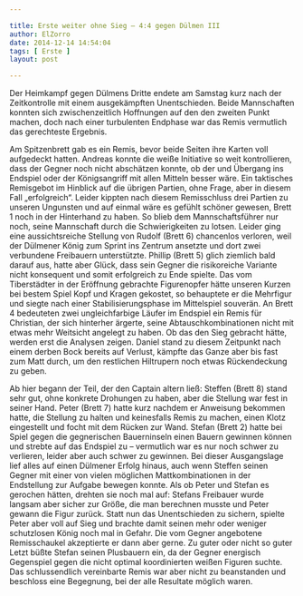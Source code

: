 ```yaml
---

title: Erste weiter ohne Sieg – 4:4 gegen Dülmen III
author: ElZorro
date: 2014-12-14 14:54:04
tags: [ Erste ]
layout: post

---
```


Der Heimkampf gegen Dülmens Dritte endete am Samstag kurz nach der Zeitkontrolle mit einem ausgekämpften Unentschieden. Beide Mannschaften konnten sich zwischenzeitlich Hoffnungen auf den den zweiten Punkt machen, doch nach einer turbulenten Endphase war das Remis vermutlich das gerechteste Ergebnis.

<!-- continue -->
Am Spitzenbrett gab es ein Remis, bevor beide Seiten ihre Karten voll aufgedeckt hatten. Andreas konnte die weiße Initiative so weit kontrollieren, dass der Gegner noch nicht abschätzen konnte, ob der und Übergang ins Endspiel oder der Königsangriff mit allen Mitteln besser wäre. Ein taktisches Remisgebot im Hinblick auf die übrigen Partien, ohne Frage, aber in diesem Fall „erfolgreich“. Leider kippten nach diesem Remisschluss drei Partien zu unseren Ungunsten und auf einmal wäre es gefühlt schöner gewesen, Brett 1 noch in der Hinterhand zu haben. So blieb dem Mannschaftsführer nur noch, seine Mannschaft durch die Schwierigkeiten zu lotsen. Leider ging eine aussichtsreiche Stellung von Rudolf (Brett 6) chancenlos verloren, weil der Dülmener König zum Sprint ins Zentrum ansetzte und dort zwei verbundene Freibauern unterstützte. Phillip (Brett 5) glich ziemlich bald darauf aus, hatte aber Glück, dass sein Gegner die risikoreiche Variante nicht konsequent und somit erfolgreich zu Ende spielte. Das vom Tiberstädter in der Eröffnung gebrachte Figurenopfer hätte unseren Kurzen bei bestem Spiel Kopf und Kragen gekostet, so behauptete er die Mehrfigur und siegte nach einer Stabilisierungsphase im Mittelspiel souverän. An Brett 4 bedeuteten zwei ungleichfarbige Läufer im Endspiel ein Remis für Christian, der sich hinterher ärgerte, seine Abtauschkombinationen nicht mit etwas mehr Weitsicht angelegt zu haben. Ob das den Sieg gebracht hätte, werden erst die Analysen zeigen. Daniel stand zu diesem Zeitpunkt nach einem derben Bock bereits auf Verlust, kämpfte das Ganze aber bis fast zum Matt durch, um den restlichen Hiltrupern noch etwas Rückendeckung zu geben.

Ab hier begann der Teil, der den Captain altern ließ: Steffen (Brett 8) stand sehr gut, ohne konkrete Drohungen zu haben, aber die Stellung war fest in seiner Hand. Peter (Brett 7) hatte kurz nachdem er Anweisung bekommen hatte, die Stellung zu halten und keinesfalls Remis zu machen, einen Klotz eingestellt und focht mit dem Rücken zur Wand. Stefan (Brett 2) hatte bei Spiel gegen die gegnerischen Bauerninseln einen Bauern gewinnen können und strebte auf das Endspiel zu – vermutlich war es nur noch schwer zu verlieren, leider aber auch schwer zu gewinnen. Bei dieser Ausgangslage lief alles auf einen Dülmener Erfolg hinaus, auch wenn Steffen seinen Gegner mit einer von vielen möglichen Mattkombinationen in der Endstellung zur Aufgabe bewegen konnte. Als ob Peter und Stefan es gerochen hätten, drehten sie noch mal auf: Stefans Freibauer wurde langsam aber sicher zur Größe, die man berechnen musste und Peter gewann die Figur zurück. Statt nun das Unentschieden zu sichern, spielte Peter aber voll auf Sieg und brachte damit seinen mehr oder weniger schutzlosen König noch mal in Gefahr. Die vom Gegner angebotene Remisschaukel akzeptierte er dann aber gerne. Zu guter oder nicht so guter Letzt büßte Stefan seinen Plusbauern ein, da der Gegner energisch Gegenspiel gegen die nicht optimal koordinierten weißen Figuren suchte. Das schlussendlich vereinbarte Remis war aber nicht zu beanstanden und beschloss eine Begegnung, bei der alle Resultate möglich waren.


